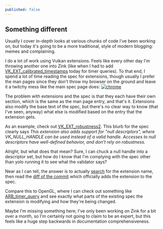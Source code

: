 ```yaml
---
published: false
---
```

## Something different

Usually I cover in-depth looks at various chunks of code I've been working on, but today it's going to be a more traditional, style of modern blogging: memes and complaining.

I do a lot of work using Vulkan extensions. Feels like every other day I'm throwing another one into Zink (like when I had to add [VK_EXT_calibrated_timestamps](https://www.khronos.org/registry/vulkan/specs/1.2-extensions/man/html/VK_EXT_calibrated_timestamps.html) today for timer queries). To that end, I spend a lot of time reading the spec for extensions, though usually I prefer the man pages since they don't throw my browser on the ground and leave it a twitchy mess like the main spec page does:
[![chrome](https://pics.me.me/my-8gb-of-ram-taskmanager-rg-chumanity-gone26-one-chrome-tab-38468921.png)](https://pics.me.me/)

The problem with extensions and the spec is that they each have their own section, which is the same as the man page entry, and that's it. Extensions also modify the base text of the spec, but there's no clear way to know (that I've seen, anyway) what else is modified based on the entry that the extension gets.

As an example, check out [VK_EXT_robustness2](https://www.khronos.org/registry/vulkan/specs/1.2-extensions/man/html/VK_EXT_robustness2.html). This blurb for the spec clearly says *This extension also adds support for "null descriptors", where VK_NULL_HANDLE can be used instead of a valid handle. Accesses to null descriptors have well-defined behavior, and don’t rely on robustness.*

Alright, but what does that mean? Sure, I can chuck a null handle into a descriptor set, but how do I know that I'm complying with the spec other than yolo running it to see what the validator says?

Near as I can tell, the answer is to actually [search](https://lmgtfy.com/?q=VK_EXT_robustness2) for the extension name, then read the [diff of the commit](https://github.com/KhronosGroup/Vulkan-Docs/commit/5789d98a3fb3e02beb2f92aab5dd4b87d648cfc2) which officially adds the extension to the spec.

Compare this to OpenGL, where I can check out something like [ARB_timer_query](https://www.khronos.org/registry/OpenGL/extensions/ARB/ARB_timer_query.txt) and see exactly what parts of the existing spec the extension is modifying and how they're being changed.

Maybe I'm missing something here; I've only been working on Zink for a bit over a month, so I'm certainly not going to claim to be an expert, but this feels like a huge step backwards in documentation comprehensiveness.